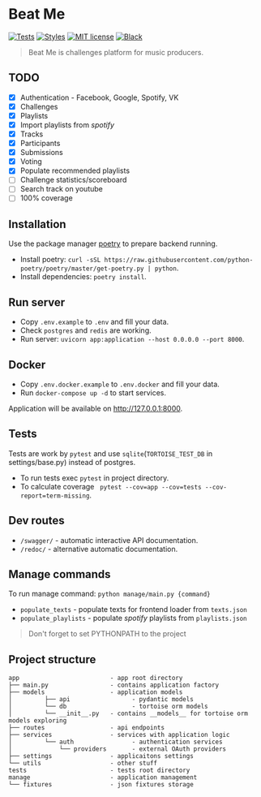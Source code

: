 # Beat Me

[![Tests](https://github.com/beatMeDev/beatMeBackend/workflows/tests/badge.svg)](https://github.com/beatMeDev/beatMeBackend/actions?query=workflow%3Atests)
[![Styles](https://github.com/beatMeDev/beatMeBackend/workflows/styles/badge.svg)](https://github.com/beatMeDev/beatMeBackend/actions?query=workflow%3Astyles)
[![MIT license](https://img.shields.io/badge/License-MIT-blue.svg)](https://github.com/beatMeDev/beatMeBackend/blob/master/LICENSE)
[![Black](https://img.shields.io/badge/code%20style-black-000000.svg)](https://github.com/psf/black)


> Beat Me is challenges platform for music producers.

## TODO

- [x] Authentication - Facebook, Google, Spotify, VK
- [x] Challenges
- [x] Playlists
- [x] Import playlists from *spotify*
- [x] Tracks
- [x] Participants
- [x] Submissions
- [x] Voting
- [x] Populate recommended playlists
- [ ] Challenge statistics/scoreboard
- [ ] Search track on youtube
- [ ] 100% coverage

## Installation

Use the package manager [poetry](https://python-poetry.org/) to prepare backend running.

- Install poetry: `curl -sSL https://raw.githubusercontent.com/python-poetry/poetry/master/get-poetry.py | python`.
- Install dependencies: `poetry install`.

## Run server

- Copy `.env.example` to `.env` and fill your data.
- Check `postgres` and `redis` are working.
- Run server: `uvicorn app:application --host 0.0.0.0 --port 8000`.

## Docker

- Copy `.env.docker.example` to `.env.docker` and fill your data.
- Run `docker-compose up -d` to start services.

Application will be available on http://127.0.0.1:8000.

## Tests

Tests are work by `pytest` and use `sqlite`(`TORTOISE_TEST_DB` in settings/base.py) instead of postgres.

- To run tests exec `pytest` in project directory.
- To calculate coverage ` pytest --cov=app --cov=tests --cov-report=term-missing`.

## Dev routes

- `/swagger/` - automatic interactive API documentation.
- `/redoc/` - alternative automatic documentation.

## Manage commands
To run manage command: `python manage/main.py {command}`

- `populate_texts` - populate texts for frontend loader from `texts.json`
- `populate_playlists` - populate *spotify* playlists from `playlists.json`

> Don't forget to set PYTHONPATH to the project

## Project structure

```
app                         - app root directory
├── main.py                 - contains application factory
├── models                  - application models
│         ├── api                 - pydantic models
│         └── db                  - tortoise orm models
│         └── __init__.py   - contains __models__ for tortoise orm models exploring
├── routes                  - api endpoints
├── services                - services with application logic
│         └── auth                - authentication services
│             └── providers       - external OAuth providers
├── settings                - applicaitons settings
└── utils                   - other stuff
tests                       - tests root directory
manage                      - application management
└── fixtures                - json fixtures storage
```

